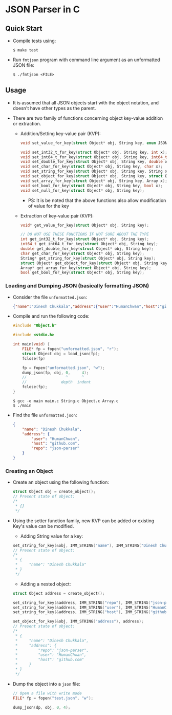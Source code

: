 # JSON Parser in C

## Quick Start

- Compile tests using:
    ```console
    $ make test
    ```
- Run `fmtjson` program with command line argument as an unformatted JSON file:
    ```console
    $ ./fmtjson <FILE>
    ```

## Usage

- It is assumed that all JSON objects start with the object notation, and doesn't have other types as the parent.

- There are two family of functions concerning object key-value addition or extraction.
    - Addition/Setting key-value pair (KVP):
        ```c
        void set_value_for_key(struct Object* obj, String key, enum JSONType type, void* value);

        void set_int32_t_for_key(struct Object* obj, String key, int x);
        void set_int64_t_for_key(struct Object* obj, String key, int64_t x);
        void set_double_for_key(struct Object* obj, String key, double x);
        void set_char_for_key(struct Object* obj, String key, char x);
        void set_string_for_key(struct Object* obj, String key, String x);
        void set_object_for_key(struct Object* obj, String key, struct Object x);
        void set_array_for_key(struct Object* obj, String key, Array x);
        void set_bool_for_key(struct Object* obj, String key, bool x);
        void set_null_for_key(struct Object* obj, String key);
        ```
        - PS: It is be noted that the above functions also allow modification of value for the key

    - Extraction of key-value pair (KVP):
        ```c
        void* get_value_for_key(struct Object* obj, String key);

        // DO NOT USE THESE FUNCTIONS IF NOT SURE ABOUT THE TYPE
        int get_int32_t_for_key(struct Object* obj, String key);
        int64_t get_int64_t_for_key(struct Object* obj, String key);
        double get_double_for_key(struct Object* obj, String key);
        char get_char_for_key(struct Object* obj, String key);
        String* get_string_for_key(struct Object* obj, String key);
        struct Object* get_object_for_key(struct Object* obj, String key);
        Array* get_array_for_key(struct Object* obj, String key);
        bool get_bool_for_key(struct Object* obj, String key);
        ```
### Loading and Dumping JSON (basically formatting JSON)

- Consider the file `unformatted.json`:
    ```json
    {"name":"Dinesh Chukkala","address":{"user":"HumanChwan","host":"github.com","repo":"json-parser"}}
    ```
- Compile and run the following code:
    ```c
    #include "Object.h"
    
    #include <stdio.h>

    int main(void) {
        FILE* fp = fopen("unformatted.json", "r");
        struct Object obj = load_json(fp);
        fclose(fp)

        fp = fopen("unformatted.json", "w");
        dump_json(fp, obj, 0,     4);
        //                 ^      ^
        //               depth  indent
        fclose(fp);
    }
    ```
    ```console
    $ gcc -o main main.c String.c Object.c Array.c
    $ ./main
    ```
- Find the file `unformatted.json`:
    ```json
    {
        "name": "Dinesh Chukkala",
        "address": {
            "user": "HumanChwan",
            "host": "github.com",
            "repo": "json-parser"
        }
    }
    ```

### Creating an Object

- Create an object using the following function:
    ```c
    struct Object obj = create_object();
    // Present state of object:
    /*
     * {}
     */
    ```

- Using the setter function family, new KVP can be added or existing Key's value can be modified.
    - Adding String value for a key:
    ```c
    set_string_for_key(&obj, IMM_STRING("name"), IMM_STRING("Dinesh Chukkala"));
    // Present state of object:
    /*
     * {
     *     "name": "Dinesh Chukkala"
     * }
     */
    ```
    - Adding a nested object:
    ```c
    struct Object address = create_object();
    
    set_string_for_key(&address, IMM_STRING("repo"), IMM_STRING("json-parser"));
    set_string_for_key(&address, IMM_STRING("user"), IMM_STRING("HumanChwan"));
    set_string_for_key(&address, IMM_STRING("host"), IMM_STRING("github.com"));

    set_object_for_key(&obj, IMM_STRING("address"), address);
    // Present state of object:
    /*
     * {
     *     "name": "Dinesh Chukkala",
     *     "address": {
     *         "repo": "json-parser",
     *         "user": "HumanChwan",
     *         "host": "github.com"
     *     }
     * }
     */
    ```
- Dump the object into a `json` file:
    ```c
    // Open a file with write mode
    FILE* fp = fopen("test.json", "w");

    dump_json(dp, obj, 0, 4);
    ```
